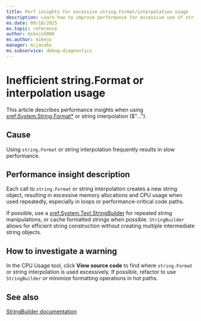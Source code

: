 ```yaml
---
title: Perf insights for excessive string.Format/interpolation usage
description: Learn how to improve performance for excessive use of string.Format or string interpolation.
ms.date: 09/18/2025
ms.topic: reference
author: mikejo5000
ms.author: mikejo
manager: mijacobs
ms.subservice: debug-diagnostics
---
```



# Inefficient string.Format or interpolation usage

This article describes performance insights when using <xref:System.String.Format*> or string interpolation ($"...").

## Cause
Using `string.Format` or string interpolation frequently results in slow performance.

## Performance insight description

Each call to `string.Format` or string interpolation creates a new string object, resulting in excessive memory allocations and CPU usage when used repeatedly, especially in loops or performance-critical code paths.

If possible, use a <xref:System.Text.StringBuilder> for repeated string manipulations, or cache formatted strings when possible. `StringBuilder` allows for efficient string construction without creating multiple intermediate string objects.

## How to investigate a warning

In the CPU Usage tool, click **View source code** to find where `string.Format` or string interpolation is used excessively. If possible, refactor to use `StringBuilder` or minimize formatting operations in hot paths.

## See also

[StringBuilder documentation](https://learn.microsoft.com/dotnet/api/system.text.stringbuilder)
